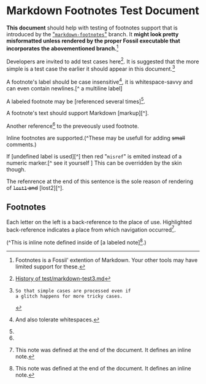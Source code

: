 
Markdown Footnotes Test Document
================================

**This document** should help with testing of footnotes support that
is introduced by the ["`markdown-footnotes`"][branch] branch.
It **might look pretty misformatted unless rendered by the proper Fossil
executable that incorporates the abovementioned branch.**[^1]

Developers are invited to add test cases here[^here].
It is suggested that the more simple is a test case the earlier it should
appear in this document.[^ if glitch occurs	]

[^lost3]: This note was defined at the begining of the document.

A footnote's label should be case insensitive[^ case INSENSITIVE ],
it is whitespace-savvy and can even contain newlines.[^ a
multiline
label]

A labeled footnote may be [referenced several times][^many-refs].

A footnote's text should support Markdown [markup][^].

Another reference[^many-refs] to the preveously used footnote.

[^lost2]: This note was defined in the middle of the document.
   It references [its previous][^lost3] 
   and [the forthcoming][^lost1] siblings.

[^i am unreferenced]: If this is rendered wihin footnotes,
  then there is a BUG!

Inline footnotes are supported.(^These may be usefull for adding
<s>small</s> comments.)

If [undefined label is used][^] then red "`misref`" is emited instead of
a numeric marker.[^ see it yourself ]
This can be overridden by the skin though.

The refenrence at the end of this sentence is the sole reason of
rendering of <s>`lost1` and</s> [lost2][^].

## Footnotes

[branch]: /timeline?r=markdown-footnotes&nowiki

[^ 1]:  Footnotes is a Fossil' extention of
        Markdown. Your other tools may have limited support for these.

[^here]: [History of test/markdown-test3.md](/finfo/test/markdown-test3.md)

[^if glitch occurs]:
        So that simple cases are processed even if
        a glitch happens for more tricky cases.

[^	CASE	 insensitive  	]: And also tolerate whitespaces.

[^ a multiline label ]: But at a footnote's definition it should still
    be written within square brackets
             on a single line.


[^many-refs]:
   Each letter on the left is a back-reference to the place of use.
   Highlighted back-reference indicates a place from which navigation
   occurred[^lost1].

[^lost1]: This note was defined at the end of the document.
   It defines an inline note.
   
   (^This is inline note defined inside of [a labeled note][^lost1].)

[^markup]:   E.g. *emphasis*, and [so on](/md_rules).

[^undefined label is used]: For example due to a typo.

